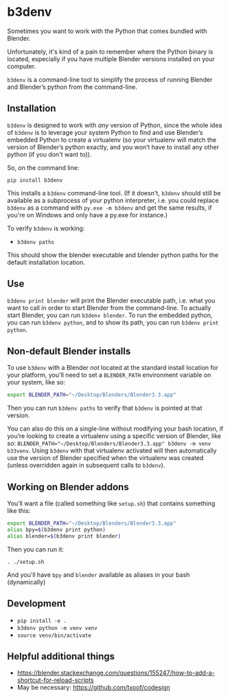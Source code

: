 # b3denv

Sometimes you want to work with the Python that comes bundled with Blender.

Unfortunately, it's kind of a pain to remember where the Python binary is located, especially if you have multiple Blender versions installed on your computer.

`b3denv` is a command-line tool to simplify the process of running Blender and Blender’s python from the command-line.

## Installation

`b3denv` is designed to work with _any_ version of Python, since the whole idea of `b3denv` is to leverage your system Python to find and use Blender’s embedded Python to create a virtualenv (so your virtualenv will match the version of Blender’s python exactly, and you won’t have to install any other python (if you don't want to)).

So, on the command line:

```
pip install b3denv
```

This installs a `b3denv` command-line tool. (If it doesn't, `b3denv` should still be available as a subprocess of your python interpreter, i.e. you could replace `b3denv` as a command with `py.exe -m b3denv` and get the same results, if you're on Windows and only have a py.exe for instance.)

To verify `b3denv` is working:

- `b3denv paths`

This should show the blender executable and blender python paths for the default installation location.

## Use

`b3denv print blender` will print the Blender executable path, i.e. what you want to call in order to start Blender from the command-line. To actually start Blender, you can run `b3denv blender`. To run the embedded python, you can run `b3denv python`, and to show its path, you can run `b3denv print python`.

## Non-default Blender installs

To use `b3denv` with a Blender _not_ located at the standard install location for your platform, you'll need to set a `BLENDER_PATH` environment variable on your system, like so:

```bash
export BLENDER_PATH="~/Desktop/Blenders/Blender3.3.app"
```

Then you can run `b3denv paths` to verify that `b3denv` is pointed at that version.

You can also do this on a single-line without modifying your bash location, if you’re looking to create a virtualenv using a specific version of Blender, like so: `BLENDER_PATH="~/Desktop/Blenders/Blender3.3.app" b3denv -m venv b33venv`. Using `b3denv` with that virtualenv activated will then automatically use the version of Blender specified when the virtualenv was created (unless overridden again in subsequent calls to `b3denv`).

## Working on Blender addons

You’ll want a file (called something like `setup.sh`) that contains something like this:

```bash
export BLENDER_PATH="~/Desktop/Blenders/Blender3.3.app"
alias bpy=$(b3denv print python)
alias blender=$(b3denv print blender)
```

Then you can run it:

`. ./setup.sh`

And you'll have `bpy` and `blender` available as aliases in your bash (dynamically)

## Development

- `pip install -e .`
- `b3denv python -m venv venv`
- `source venv/bin/activate`

## Helpful additional things

- https://blender.stackexchange.com/questions/155247/how-to-add-a-shortcut-for-reload-scripts
- May be necessary: https://github.com/txoof/codesign

